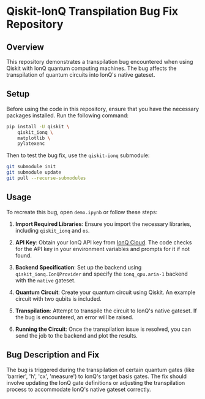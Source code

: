 # Qiskit-IonQ Transpilation Bug Fix Repository

## Overview
This repository demonstrates a transpilation bug encountered when using Qiskit with IonQ quantum computing machines. The bug affects the transpilation of quantum circuits into IonQ's native gateset.

## Setup
Before using the code in this repository, ensure that you have the necessary packages installed. Run the following command:

```bash
pip install -U qiskit \
    qiskit_ionq \
    matplotlib \
    pylatexenc
```

Then to test the bug fix, use the `qiskit-ionq` submodule:

```bash
git submodule init
git submodule update
git pull --recurse-submodules
```

## Usage
To recreate this bug, open `demo.ipynb` or follow these steps:

1. **Import Required Libraries**: Ensure you import the necessary libraries, including `qiskit_ionq` and `os`.

2. **API Key**: Obtain your IonQ API key from [IonQ Cloud](https://cloud.ionq.com/settings/keys). The code checks for the API key in your environment variables and prompts for it if not found.

3. **Backend Specification**: Set up the backend using `qiskit_ionq.IonQProvider` and specify the `ionq_qpu.aria-1` backend with the `native` gateset.

4. **Quantum Circuit**: Create your quantum circuit using Qiskit. An example circuit with two qubits is included.

5. **Transpilation**: Attempt to transpile the circuit to IonQ's native gateset. If the bug is encountered, an error will be raised.

6. **Running the Circuit**: Once the transpilation issue is resolved, you can send the job to the backend and plot the results.

## Bug Description and Fix
The bug is triggered during the transpilation of certain quantum gates (like 'barrier', 'h', 'cx', 'measure') to IonQ's target basis gates. The fix should involve updating the IonQ gate definitions or adjusting the transpilation process to accommodate IonQ's native gateset correctly.
